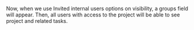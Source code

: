 Now, when we use Invited internal users options on visibility, a groups field will appear. Then, all users with access to the project will be able to see project and related tasks.
